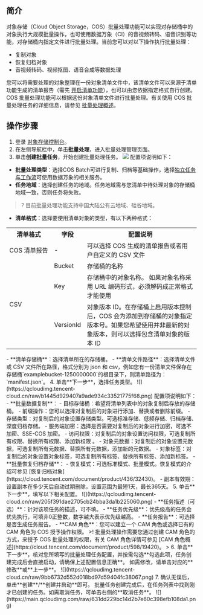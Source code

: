 ## 简介

对象存储（Cloud Object Storage，COS）批量处理功能可以实现对存储桶中的对象执行大规模批量操作，也可使用数据万象（CI）的音视频转码、语音识别等功能，对存储桶内指定文件进行批量处理。当前您可以对以下操作执行批量处理：

- 复制对象
- 恢复归档对象
- 音视频转码、视频抠图、语音合成等数据处理

您可以将需要处理的对象整理在一份对象清单文件中，该清单文件可以来源于清单功能生成的清单报告（需先 [开启清单功能](https://cloud.tencent.com/document/product/436/33702)），也可以由您依据指定格式自行创建。 COS 批量处理功能可以根据这份对象清单文件进行批量处理。有关使用 COS 批量处理任务的详细信息，请参见 [批量处理概述](https://cloud.tencent.com/document/product/436/38601)。

## 操作步骤

1. 登录 [对象存储控制台](https://console.cloud.tencent.com/cos5)。
2. 在左侧导航栏中，单击**批量处理**，进入批量处理管理页面。
3. 单击**创建批量任务**，开始创建批量处理任务。
![](https://qcloudimg.tencent-cloud.cn/raw/d2ad984b1a07bf18cd6be534622573b8.png)
配置项说明如下：
 - **批量处理类型**：选择COS Batch可进行复制、归档等基础操作，选择[独立任务与工作流](https://cloud.tencent.com/document/product/460/78919)可使用数据万象的相关服务。
 - **任务地域**：选择创建任务的地域。任务地域需与您清单中待处理对象的存储桶地域一致，否则任务将失败。
>? 目前批量处理功能支持中国大陆公有云地域、硅谷地域。
>
 - **清单格式**：选择要使用清单对象的类型，有以下两种格式：
<table>
   <tr>
      <th>清单格式</th>
      <th>字段</th>
      <th>配置说明</th>
   </tr>
   <tr>
      <td nowrap="nowrap">COS 清单报告</td>
      <td>-</td>
      <td>可以选择 COS 生成的清单报告或者用户自定义的 CSV 文件</td>
   </tr>
   <tr>
      <td rowspan="3">CSV</td>
      <td>Bucket</td>
      <td>存储桶的名称</td>
   </tr>
   <tr>
      <td>Key</td>
      <td>存储桶中的对象名称。 如果对象名称采用 URL 编码形式，必须解码成正常格式才能使用</td>
   </tr>
   <tr>
      <td>VersionId</td>
      <td>对象版本 ID。在存储桶上启用版本控制后，COS 会为添加到存储桶的对象指定版本号。如果您希望使用并非最新的对象版本，则可以选择包含清单对象的版本 ID</td>
   </tr>
</table>
 - **清单存储桶**：选择清单所在的存储桶。
 - **清单文件路径**：选择清单文件或 CSV 文件所在路径，格式分别为 json 和 csv，例如您有一份清单文件保存在存储桶`examplebucket-1250000000`的根目录下，则清单路径为：`manifest.json`。 
4. 单击**下一步**，选择任务类型。
![](https://qcloudimg.tencent-cloud.cn/raw/b1445d929407a9ade934c33521775f68.png)
配置项说明如下：
  - **批量数据复制**：
    - 目标存储桶：希望将清单列表中的对象复制后存放的存储桶。
    - 前缀操作：您可以选择对复制后的对象进行添加、替换或者删除前缀。
    - 存储类型：对复制后的对象设置存储类型。可选标准存储、低频存储、归档存储、深度归档存储。
    - 服务端加密：选择是否需要对复制后的对象进行加密，可选不加密、SSE-COS 加密。
    - 访问权限：对复制后的对象设置访问权限，可选复制所有权限、替换所有权限、添加新权限 。
    - 对象元数据：对复制后的对象设置元数据，可选复制所有元数据、替换所有元数据，添加新的元数据。
    - 对象标签：对复制后的对象设置对象标签，可选复制所有标签、替换所有标签、添加新标签。
  - **批量恢复归档存储**：
    - 恢复模式：可选标准模式、批量模式。恢复模式的介绍可参见 [恢复归档对象](https://cloud.tencent.com/document/product/436/32430)。
    - 副本有效期：设置副本在多少天后自动过期删除，设置范围为最短1天，最长365天。
5. 单击**下一步**，填写以下相关配置。
![](https://qcloudimg.tencent-cloud.cn/raw/205f391dae2705cb24bba3da1b225060.png)
 - **任务描述（可选）**：针对该项任务的描述，可不填。
 - **任务优先级**：优先级高的任务会优先执行，可填非0正整数，数字越大表示优先级越高。
 - **任务报告**：可选择是否生成任务报告。
 - **CAM 角色**：您可以建立一个 CAM 角色或选择已有的 CAM 角色为 COS 授予操作权限。
>! 批量处理操作需要您通过创建 CAM 角色的方式，来授予 COS 批量处理的权限，有关 CAM 角色详情可参见 [CAM 角色概述](https://cloud.tencent.com/document/product/598/19420)。
>
6. 单击**下一步**，核对您所填写的批量处理任务配置，并按需勾选**勾选此项，任务创建完成后会直接启动，请确保上述配置信息正确**。
如需修改，请单击对应的**修改**或**上一步**。
![](https://qcloudimg.tencent-cloud.cn/raw/9bb6732d552d018bd97d59404fc38067.png)
7. 确认无误后，单击**创建**/**创建并启动**即可。
批量任务创建完成后，在任务列表中找到刚才已创建的任务。如需取消任务，可单击右侧的**取消任务**。
![](https://main.qcloudimg.com/raw/631dd229bc14d2b7e60c398efb108da1.png)


